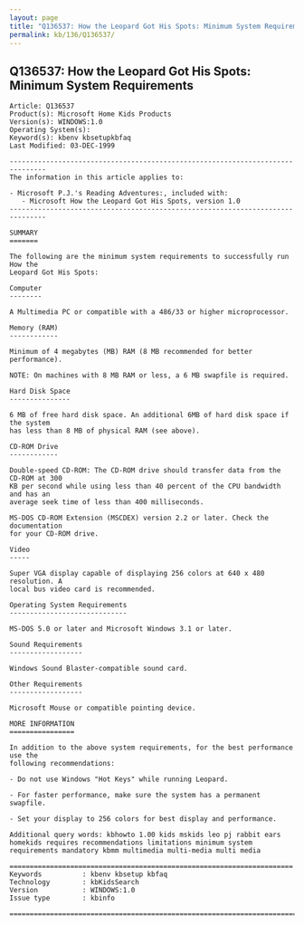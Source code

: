```yaml
---
layout: page
title: "Q136537: How the Leopard Got His Spots: Minimum System Requirements"
permalink: kb/136/Q136537/
---
```


## Q136537: How the Leopard Got His Spots: Minimum System Requirements

	Article: Q136537
	Product(s): Microsoft Home Kids Products
	Version(s): WINDOWS:1.0
	Operating System(s): 
	Keyword(s): kbenv kbsetupkbfaq
	Last Modified: 03-DEC-1999
	
	-------------------------------------------------------------------------------
	The information in this article applies to:
	
	- Microsoft P.J.'s Reading Adventures:, included with:
	   - Microsoft How the Leopard Got His Spots, version 1.0 
	-------------------------------------------------------------------------------
	
	SUMMARY
	=======
	
	The following are the minimum system requirements to successfully run How the
	Leopard Got His Spots:
	
	Computer
	--------
	
	A Multimedia PC or compatible with a 486/33 or higher microprocessor.
	
	Memory (RAM)
	------------
	
	Minimum of 4 megabytes (MB) RAM (8 MB recommended for better performance).
	
	NOTE: On machines with 8 MB RAM or less, a 6 MB swapfile is required.
	
	Hard Disk Space
	---------------
	
	6 MB of free hard disk space. An additional 6MB of hard disk space if the system
	has less than 8 MB of physical RAM (see above).
	
	CD-ROM Drive
	------------
	
	Double-speed CD-ROM: The CD-ROM drive should transfer data from the CD-ROM at 300
	KB per second while using less than 40 percent of the CPU bandwidth and has an
	average seek time of less than 400 milliseconds.
	
	MS-DOS CD-ROM Extension (MSCDEX) version 2.2 or later. Check the documentation
	for your CD-ROM drive.
	
	Video
	-----
	
	Super VGA display capable of displaying 256 colors at 640 x 480 resolution. A
	local bus video card is recommended.
	
	Operating System Requirements
	-----------------------------
	
	MS-DOS 5.0 or later and Microsoft Windows 3.1 or later.
	
	Sound Requirements
	------------------
	
	Windows Sound Blaster-compatible sound card.
	
	Other Requirements
	------------------
	
	Microsoft Mouse or compatible pointing device.
	
	MORE INFORMATION
	================
	
	In addition to the above system requirements, for the best performance use the
	following recommendations:
	
	- Do not use Windows "Hot Keys" while running Leopard.
	
	- For faster performance, make sure the system has a permanent swapfile.
	
	- Set your display to 256 colors for best display and performance.
	
	Additional query words: kbhowto 1.00 kids mskids leo pj rabbit ears homekids requires recommendations limitations minimum system requirements mandatory kbmm multimedia multi-media multi media
	
	======================================================================
	Keywords          : kbenv kbsetup kbfaq
	Technology        : kbKidsSearch
	Version           : WINDOWS:1.0
	Issue type        : kbinfo
	
	=============================================================================
	
